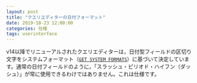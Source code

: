 ```yaml
---
layout: post
title: "クエリエディターの日付フォーマット"
date: 2019-10-23 12:00:00
categories: 仕様
tags: userinterface
---
```


v14以降でリニューアルされたクエリエディターは，日付型フィールドの区切り文字をシステムフォーマット（[``GET SYSTEM FORMATS``](https://doc.4d.com/4Dv17/4D/17.3/Get-system-info.301-4621522.ja.html)）に基づいて決定しています。通常の日付フィールドのように，「スラッシュ・ピリオド・ハイフン（ダッシュ）」が常に使用できるわけではありません。これは仕様です。
